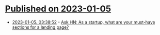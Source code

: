 # [Published on 2023-01-05](index.md)

* [2023-01-05, 03:38:52](https://news.ycombinator.com/item?id=34255599) - [Ask HN: As a startup, what are your must-have sections for a landing page?](https://news.ycombinator.com/item?id=34255599)
